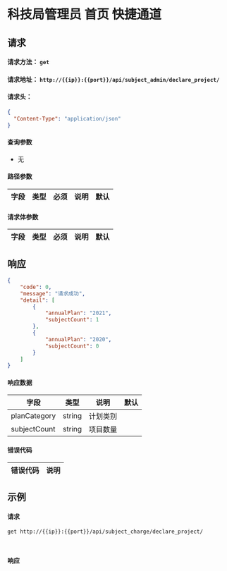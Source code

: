 # 科技局管理员 首页 快捷通道

## 请求

#### 请求方法： `get`

#### 请求地址： `http://{{ip}}:{{port}}/api/subject_admin/declare_project/`

#### 请求头：

```json
{
  "Content-Type": "application/json"
}
```

#### 查询参数

* 无

#### 路径参数

| 字段               | 类型   | 必须 | 说明                           | 默认 |
| ------------------ | ------ | ---- | ------------------------------ | ---- |


#### 请求体参数

| 字段               | 类型   | 必须 | 说明                           | 默认 |
| ------------------ | ------ | ---- | ------------------------------ | ---- |



## 响应
```json
{
	"code": 0,
	"message": "请求成功",
	"detail": [
		{
			"annualPlan": "2021",
			"subjectCount": 1
		},
		{
			"annualPlan": "2020",
			"subjectCount": 0
		}
	]
}
```
#### 响应数据

| 字段               | 类型   |  说明                           | 默认 |
| ------------------ | ------ | ------------------------------ | ---- |
|planCategory|string|计划类别
|subjectCount|string|项目数量|



#### 错误代码

| 错误代码 | 说明             |
| -------- | ---------------- |


## 示例

#### 请求

`get http://{{ip}}:{{port}}/api/subject_charge/declare_project/`
```json



```

#### 响应

```json

```


